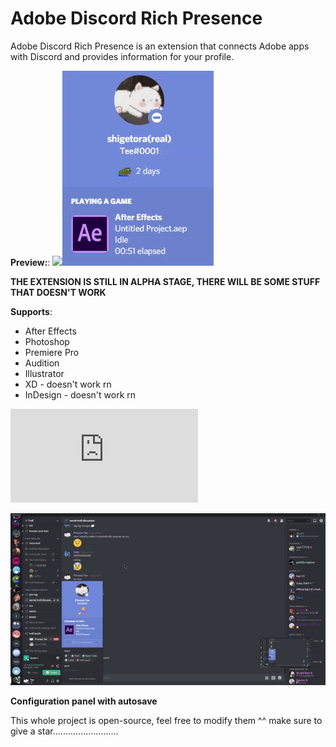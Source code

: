 # Adobe Discord Rich Presence

Adobe Discord Rich Presence is an extension that connects Adobe apps with Discord and provides information for your profile.

**Preview:**:
![](https://cdn.discordapp.com/attachments/738153603079995453/749741755003306084/rpc.png)![](demo/rpc.gif)

**THE EXTENSION IS STILL IN ALPHA STAGE, THERE WILL BE SOME STUFF THAT DOESN'T WORK**

**Supports**:
- After Effects
- Photoshop
- Premiere Pro
- Audition
- Illustrator
- XD - doesn't work rn
- InDesign - doesn't work rn

![Installation guide](https://github.com/lolitee/adobe-discord-rpc/blob/master/GUIDE.md)

![](demo/preview.gif)

**Configuration panel with autosave**

This whole project is open-source, feel free to modify them ^^
make sure to give a star..........................
